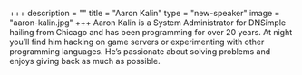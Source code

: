 +++
description = ""
title = "Aaron Kalin"
type = "new-speaker"
image = "aaron-kalin.jpg"
+++
Aaron Kalin is a System Administrator for DNSimple hailing from Chicago and has been programming for over 20 years. At night you’ll find him hacking on game servers or experimenting with other programming languages. He’s passionate about solving problems and enjoys giving back as much as possible.